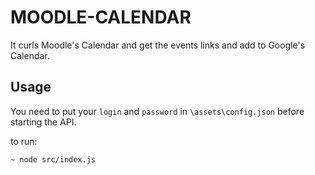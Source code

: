 # MOODLE-CALENDAR

It curls Moodle's Calendar and get the events links and add to Google's Calendar.

## Usage

You need to put your `login` and `password` in ``\assets\config.json`` before starting the API.

to run:
```bash
~ node src/index.js
```